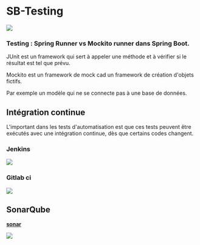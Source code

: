 # SB-Testing

![](https://romdhanisamir.files.wordpress.com/2019/10/build-passing.png)

### Testing : Spring Runner vs Mockito runner dans Spring Boot.

JUnit est un framework qui sert à appeler une méthode et à vérifier si le résultat est tel que prévu.

Mockito est un framework de mock cad un framework de création d'objets fictifs.

Par exemple un modèle qui ne se connecte pas à une base de données.


## Intégration continue

L'important dans les tests d'automatisation est que ces tests peuvent être exécutés avec une intégration continue, dès que certains codes changent.

### Jenkins

![](https://romdhanisamir.files.wordpress.com/2019/10/capture-dcran-de-2019-10-19-23-26-42-convertimage.png)

### Gitlab ci

![](https://romdhanisamir.files.wordpress.com/2019/10/capture-dcran-de-2019-10-21-23-38-08-convertimage-3-e1571694278882.png)


## SonarQube

[**sonar**](https://sonarcloud.io/dashboard?id=sam.romdhani)

![](https://romdhanisamir.files.wordpress.com/2019/10/capture-dcran-de-2019-10-19-23-26-47-convertimage.png)